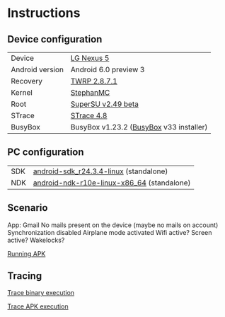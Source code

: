 # Instructions

## Device configuration
<table>
  <tr>
    <td>Device</td>
    <td><a href="https://en.wikipedia.org/wiki/Nexus_5">LG Nexus 5</a></td>
  </tr>
  <tr>
    <td>Android version</td>
    <td>Android 6.0 preview 3</td>
  </tr>
  <tr>
    <td>Recovery</td>
    <td><a href="https://twrp.me/devices/lgnexus5.html">TWRP 2.8.7.1</a></td>
  </tr>
  <tr>
    <td>Kernel</td>
    <td><a href="http://forum.xda-developers.com/google-nexus-5/development/rom-android-m-preview-2-flashable-zip-t3157299">StephanMC</a></td>
  </tr>
  <tr>
    <td>Root</td>
    <td><a href="https://download.chainfire.eu/740/SuperSU/BETA-SuperSU-v2.49.zip">SuperSU v2.49 beta</a></td>
  </tr>
  <tr>
    <td>STrace</td>
    <td><a href="http://forum.xda-developers.com/showthread.php?t=2516002">STrace 4.8</a></td>
  </tr>
  <tr>
    <td>BusyBox</td>
    <td>BusyBox v1.23.2 (<a href="https://play.google.com/store/apps/details?id=stericson.busybox">BusyBox</a> v33 installer)</td>
  </tr>
</table>

## PC configuration
<table>
  <tr>
    <td>SDK</td>
    <td><a href="http://dl.google.com/android/android-sdk_r24.3.4-linux.tgz">android-sdk_r24.3.4-linux</a> (standalone)</td>
  </tr>
  <tr>
    <td>NDK</td>
    <td><a href="http://dl.google.com/android/ndk/android-ndk-r10e-linux-x86_64.bin">android-ndk-r10e-linux-x86_64</a> (standalone)</td>
  </tr>
</table>

## Scenario
App: Gmail
No mails present on the device (maybe no mails on account)
Synchronization disabled
Airplane mode activated
Wifi active?
Screen active?
Wakelocks?

[Running APK](./run_APK.md)

## Tracing
[Trace binary execution](./trace_BIN.md)

[Trace APK execution](./trace_APK.md)

